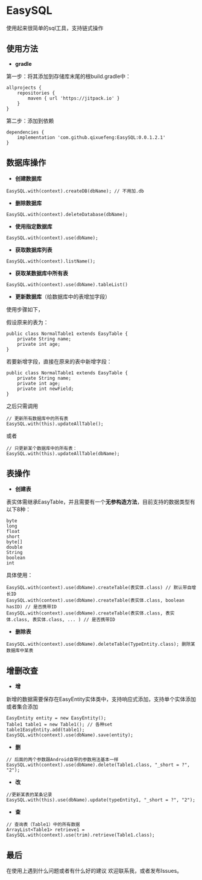 # EasySQL
使用起来很简单的sql工具，支持链式操作

使用方法
--

 - **gradle**

第一步：将其添加到存储库末尾的根build.gradle中：
```
allprojects {
	repositories {
		maven { url 'https://jitpack.io' }
	}
}
```
第二步：添加到依赖

```
dependencies {
    implementation 'com.github.qixuefeng:EasySQL:0.0.1.2.1'
}
```


数据库操作
---

 - **创建数据库**

```
EasySQL.with(context).createDB(dbName); // 不用加.db
```

 - **删除数据库**

```
EasySQL.with(context).deleteDatabase(dbName);
```

 - **使用指定数据库**

```
EasySQL.with(context).use(dbName);
```

 - **获取数据库列表**

```
EasySQL.with(context).listName();
```

 - **获取某数据库中所有表**

```
EasySQL.with(context).use(dbName).tableList()
```

 - **更新数据库**（给数据库中的表增加字段）

使用步骤如下，

假设原来的表为：

```
public class NormalTable1 extends EasyTable {
    private String name;
    private int age;
}
```
若要新增字段，直接在原来的表中新增字段：

```
public class NormalTable1 extends EasyTable {
    private String name;
    private int age;
    private int newField;
}
```
之后只需调用

```
// 更新所有数据库中的所有表
EasySQL.with(this).updateAllTable();
```
或者

```
// 只更新某个数据库中的所有表：
EasySQL.with(this).updateAllTable(dbName);
```

表操作
---

 - **创建表**

表实体需继承EasyTable，并且需要有一个**无参构造方法**，目前支持的数据类型有以下8种：

```
byte
long
float
short
byte[]
double
String
boolean
int
```
具体使用：
```
EasySQL.with(context).use(dbName).createTable(表实体.class) // 默认带自增长ID
EasySQL.with(context).use(dbName).createTable(表实体.class, boolean hasID) // 是否携带ID
EasySQL.with(context).use(dbName).createTable(表实体.class, 表实体.class, 表实体.class, ... ) // 是否携带ID
```

 - **删除表**

```
EasySQL.with(context).use(dbName).deleteTable(TypeEntity.class); 删除某数据库中某表
```

增删改查
----

 - **增**

新增的数据需要保存在EasyEntity实体类中，支持响应式添加，支持单个实体添加或者集合添加
```
EasyEntity entity = new EasyEntity();
Table1 table1 = new Table1(); // 各种set
table1EasyEntity.add(table1);
EasySQL.with(context).use(dbName).save(entity);
```

 - **删**

```
// 后面的两个参数跟Android自带的参数用法基本一样
EasySQL.with(context).use(dbName).delete(Table1.class, "_short = ?", "2");

```

 - **改**

```
//更新某表的某条记录
EasySQL.with(this).use(dbName).update(typeEntity1, "_short = ?", "2");
```

 - **查**

```
// 查询表（Table1）中的所有数据
ArrayList<Table1> retrieve1 = EasySQL.with(context).use(trim).retrieve(Table1.class);
```

最后
--
在使用上遇到什么问题或者有什么好的建议 欢迎联系我，或者发布Issues。